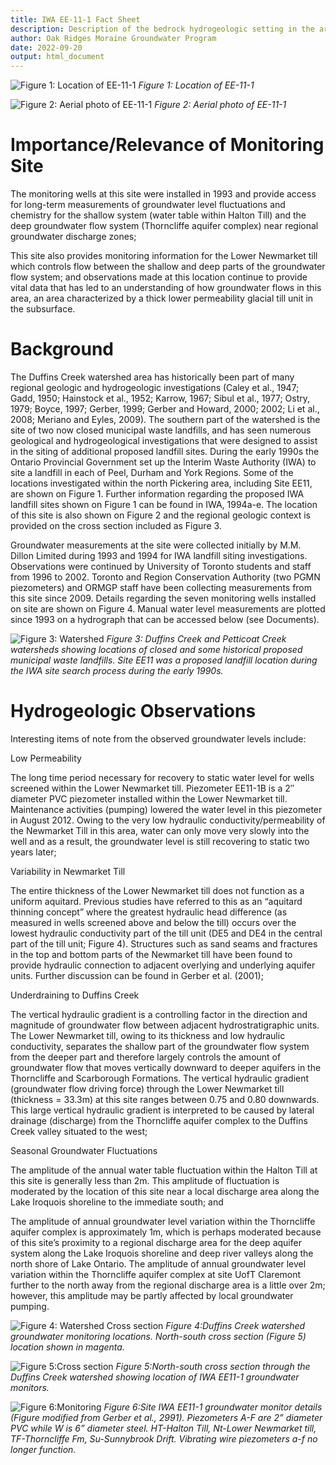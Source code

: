 ```yaml
---
title: IWA EE-11-1 Fact Sheet
description: Description of the bedrock hydrogeologic setting in the area of IWA EE-11-1
author: Oak Ridges Moraine Groundwater Program
date: 2022-09-20
output: html_document
---
```


![*Figure 1: Location of EE-11-1*](images/ee%2011%20cover.png)
_Figure 1: Location of EE-11-1_

![*Figure 2: Aerial photo of EE-11-1*](images/ee%2011%20aerial.jpg)
_Figure 2: Aerial photo of EE-11-1_

# Importance/Relevance of Monitoring Site

The monitoring wells at this site were installed in 1993 and provide access for long-term measurements of groundwater level fluctuations and chemistry for the shallow system (water table within Halton Till) and the deep groundwater flow system (Thorncliffe aquifer complex) near regional groundwater discharge zones;

This site also provides monitoring information for the Lower Newmarket till which controls flow between the shallow and deep parts of the groundwater flow system; and
observations made at this location continue to provide vital data that has led to an understanding of how groundwater flows in this area, an area characterized by a thick lower permeability glacial till unit in the subsurface. 

# Background

The Duffins Creek watershed area has historically been part of many regional geologic and hydrogeologic investigations (Caley et al., 1947; Gadd, 1950; Hainstock et al., 1952; Karrow, 1967; Sibul et al., 1977; Ostry, 1979; Boyce, 1997; Gerber, 1999; Gerber and Howard, 2000; 2002; Li et al., 2008; Meriano and Eyles, 2009).  The southern part of the watershed is the site of two now closed municipal waste landfills, and has seen numerous geological and hydrogeological investigations that were designed to assist in the siting of additional proposed landfill sites.  During the early 1990s the Ontario Provincial Government set up the Interim Waste Authority (IWA) to site a landfill in each of Peel, Durham and York Regions.  Some of the locations investigated within the north Pickering area, including Site EE11, are shown on Figure 1.  Further information regarding the proposed IWA landfill sites shown on Figure 1 can be found in IWA, 1994a-e.  The location of this site is also shown on Figure 2 and the regional geologic context is provided on the cross section included as Figure 3. 

Groundwater measurements at the site were collected initially by M.M. Dillon Limited during 1993 and 1994 for IWA landfill siting investigations.  Observations were continued by University of Toronto students and staff from 1996 to 2002.  Toronto and Region Conservation Authority (two PGMN piezometers) and ORMGP staff have been collecting measurements from this site since 2009.  Details regarding the seven monitoring wells installed on site are shown on Figure 4.  Manual water level measurements are plotted since 1993 on a hydrograph that can be accessed below (see Documents).

![*Figure 3: Watershed*](images/ee%2011%20fig%201.png)
_Figure 3: Duffins Creek and Petticoat Creek watersheds showing locations of closed and some historical proposed municipal waste landfills. Site EE11 was a proposed landfill location during the IWA site search process during the early 1990s._

# Hydrogeologic Observations
Interesting items of note from the observed groundwater levels include:

Low Permeability

The long time period necessary for recovery to static water level for wells screened within the Lower Newmarket till.  Piezometer EE11-1B is a 2″ diameter PVC piezometer installed within the Lower Newmarket till.  Maintenance activities (pumping) lowered the water level in this piezometer in August 2012.  Owing to the very low hydraulic conductivity/permeability of the Newmarket Till in this area, water can only move very slowly into the well and as a result, the groundwater level is still recovering to static two years later;

Variability in Newmarket Till

The entire thickness of the Lower Newmarket till does not function as a uniform aquitard.  Previous studies have referred to this as an “aquitard thinning concept” where the greatest hydraulic head difference (as measured in wells screened above and below the till) occurs over the lowest hydraulic conductivity part of the till unit (DE5 and DE4 in the central part of the till unit; Figure 4).  Structures such as sand seams and fractures in the top and bottom parts of the Newmarket till have been found to provide hydraulic connection to adjacent overlying and underlying aquifer units.  Further discussion can be found in Gerber et al. (2001);

Underdraining to Duffins Creek

The vertical hydraulic gradient is a controlling factor in the direction and magnitude of groundwater flow between adjacent hydrostratigraphic units. The Lower Newmarket till, owing to its thickness and low hydraulic conductivity, separates the shallow part of the groundwater flow system from the deeper part and therefore largely controls the amount of groundwater flow that moves vertically downward to deeper aquifers in the Thorncliffe and Scarborough Formations.  The vertical hydraulic gradient (groundwater flow driving force) through the Lower Newmarket till (thickness = 33.3m) at this site ranges between 0.75 and 0.80 downwards.  This large vertical hydraulic gradient is interpreted to be caused by lateral drainage (discharge) from the Thorncliffe aquifer complex to the Duffins Creek valley situated to the west;

Seasonal Groundwater Fluctuations

The amplitude of the annual water table fluctuation within the Halton Till at this site is generally less than 2m.  This amplitude of fluctuation is moderated by the location of this site near a local discharge area along the Lake Iroquois shoreline to the immediate south; and

The amplitude of annual groundwater level variation within the Thorncliffe aquifer complex is approximately 1m, which is perhaps moderated because of this site’s proximity to a regional discharge area for the deep aquifer system along the Lake Iroquois shoreline and deep river valleys along the north shore of Lake Ontario.  The amplitude of annual groundwater level variation within the Thorncliffe aquifer complex at site UofT Claremont further to the north away from the regional discharge area is a little over 2m; however, this amplitude may be partly affected by local groundwater pumping.



![*Figure 4: Watershed Cross section*](images/ee%20fig%202.png)
_Figure 4:Duffins Creek watershed groundwater monitoring locations. North-south cross section (Figure 5) location shown in magenta._


![*Figure 5:Cross section*](images/ee%20fig%203.png)
_Figure 5:North-south cross section through the Duffins Creek watershed showing location of IWA EE11-1 groundwater monitors._

![*Figure 6:Monitoring*](images/ee%20fig%204.png)
_Figure 6:Site IWA EE11-1 groundwater monitor details (Figure modified from Gerber et al., 2991).  Piezometers A-F are 2” diameter PVC while W is 6” diameter steel.  HT-Halton Till, Nt-Lower Newmarket till, TF-Thorncliffe Fm, Su-Sunnybrook Drift.  Vibrating wire piezometers a-f no longer function._
